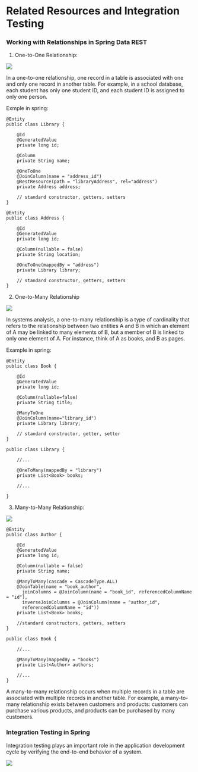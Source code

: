 # Related Resources and Integration Testing 

### Working with Relationships in Spring Data REST

1. One-to-One Relationship:

![](https://fmhelp.filemaker.com/help/18/fmp/en/FMP_Help/images/one-to-one.png)

In a one-to-one relationship, one record in a table is associated with one and only one record in another table. For example, in a school database, each student has only one student ID, and each student ID is assigned to only one person.

Exmple in spring:

```
@Entity
public class Library {

    @Id
    @GeneratedValue
    private long id;

    @Column
    private String name;

    @OneToOne
    @JoinColumn(name = "address_id")
    @RestResource(path = "libraryAddress", rel="address")
    private Address address;
    
    // standard constructor, getters, setters
}

@Entity
public class Address {

    @Id
    @GeneratedValue
    private long id;

    @Column(nullable = false)
    private String location;

    @OneToOne(mappedBy = "address")
    private Library library;

    // standard constructor, getters, setters
}
```

2. One-to-Many Relationship

![](https://fmhelp.filemaker.com/help/18/fmp/en/FMP_Help/images/relational.07.04.2.png)

In systems analysis, a one-to-many relationship is a type of cardinality that refers to the relationship between two entities A and B in which an element of A may be linked to many elements of B, but a member of B is linked to only one element of A. For instance, think of A as books, and B as pages. 

Example in spring:
```
@Entity
public class Book {

    @Id
    @GeneratedValue
    private long id;
    
    @Column(nullable=false)
    private String title;
    
    @ManyToOne
    @JoinColumn(name="library_id")
    private Library library;
    
    // standard constructor, getter, setter
}

public class Library {
 
    //...
 
    @OneToMany(mappedBy = "library")
    private List<Book> books;
 
    //...
 
}
```

3. Many-to-Many Relationship:

![](https://www3.ntu.edu.sg/home/ehchua/programming/sql/images/ManyToMany.png)

```
@Entity
public class Author {

    @Id
    @GeneratedValue
    private long id;

    @Column(nullable = false)
    private String name;

    @ManyToMany(cascade = CascadeType.ALL)
    @JoinTable(name = "book_author", 
      joinColumns = @JoinColumn(name = "book_id", referencedColumnName = "id"), 
      inverseJoinColumns = @JoinColumn(name = "author_id", 
      referencedColumnName = "id"))
    private List<Book> books;

    //standard constructors, getters, setters
}

public class Book {
 
    //...
 
    @ManyToMany(mappedBy = "books")
    private List<Author> authors;
 
    //...
}
```

A many-to-many relationship occurs when multiple records in a table are associated with multiple records in another table. For example, a many-to-many relationship exists between customers and products: customers can purchase various products, and products can be purchased by many customers.

### Integration Testing in Spring

Integration testing plays an important role in the application development cycle by verifying the end-to-end behavior of a system.

![](https://image.slidesharecdn.com/integrationtestingformicroserviceswithspringbootcampv1-180305091229/95/integration-testing-for-microservices-with-spring-boot-11-638.jpg?cb=1520241277)

